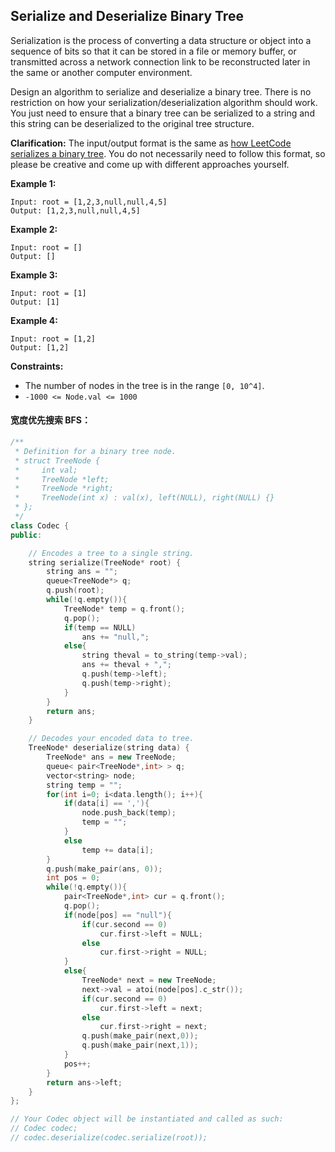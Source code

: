 ## Serialize and Deserialize Binary Tree

Serialization is the process of converting a data structure or object into a sequence of bits so that it can be stored in a file or memory buffer, or transmitted across a network connection link to be reconstructed later in the same or another computer environment.

Design an algorithm to serialize and deserialize a binary tree. There is no restriction on how your serialization/deserialization algorithm should work. You just need to ensure that a binary tree can be serialized to a string and this string can be deserialized to the original tree structure.

**Clarification:** The input/output format is the same as [how LeetCode serializes a binary tree](https://leetcode.com/faq/#binary-tree). You do not necessarily need to follow this format, so please be creative and come up with different approaches yourself.

**Example 1:**

```
Input: root = [1,2,3,null,null,4,5]
Output: [1,2,3,null,null,4,5]
```

**Example 2:**

```
Input: root = []
Output: []
```

**Example 3:**

```
Input: root = [1]
Output: [1]
```

**Example 4:**

```
Input: root = [1,2]
Output: [1,2]
```

**Constraints:**

- The number of nodes in the tree is in the range `[0, 10^4]`.
- `-1000 <= Node.val <= 1000`

#### 宽度优先搜索 BFS：

```c++
/**
 * Definition for a binary tree node.
 * struct TreeNode {
 *     int val;
 *     TreeNode *left;
 *     TreeNode *right;
 *     TreeNode(int x) : val(x), left(NULL), right(NULL) {}
 * };
 */
class Codec {
public:

    // Encodes a tree to a single string.
    string serialize(TreeNode* root) {
        string ans = "";
        queue<TreeNode*> q;
        q.push(root);
        while(!q.empty()){
            TreeNode* temp = q.front();
            q.pop();
            if(temp == NULL)
                ans += "null,";
            else{
                string theval = to_string(temp->val);
                ans += theval + ",";
                q.push(temp->left);
                q.push(temp->right);
            }
        }
        return ans;
    }

    // Decodes your encoded data to tree.
    TreeNode* deserialize(string data) {
        TreeNode* ans = new TreeNode;
        queue< pair<TreeNode*,int> > q;
        vector<string> node;
        string temp = "";
        for(int i=0; i<data.length(); i++){
            if(data[i] == ','){
                node.push_back(temp);
                temp = "";
            }
            else
                temp += data[i];
        }
        q.push(make_pair(ans, 0));
        int pos = 0;
        while(!q.empty()){
            pair<TreeNode*,int> cur = q.front();
            q.pop();
            if(node[pos] == "null"){
                if(cur.second == 0)
                    cur.first->left = NULL;
                else
                    cur.first->right = NULL;
            }
            else{
                TreeNode* next = new TreeNode;
                next->val = atoi(node[pos].c_str());
                if(cur.second == 0)
                    cur.first->left = next;
                else
                    cur.first->right = next;
                q.push(make_pair(next,0));
                q.push(make_pair(next,1));
            }
            pos++;
        }
        return ans->left;
    }
};

// Your Codec object will be instantiated and called as such:
// Codec codec;
// codec.deserialize(codec.serialize(root));
```


